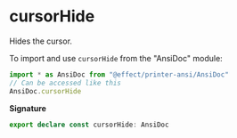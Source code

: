 # cursorHide

Hides the cursor.

To import and use `cursorHide` from the "AnsiDoc" module:

```ts
import * as AnsiDoc from "@effect/printer-ansi/AnsiDoc"
// Can be accessed like this
AnsiDoc.cursorHide
```

**Signature**

```ts
export declare const cursorHide: AnsiDoc
```
